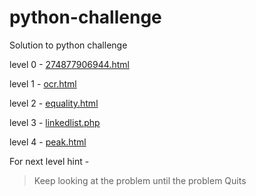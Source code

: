 # python-challenge
Solution to python challenge

level 0 - [274877906944.html](http://www.pythonchallenge.com/pc/def/274877906944.html)

level 1 - [ocr.html](http://www.pythonchallenge.com/pc/def/ocr.html)

level 2 - [equality.html](http://www.pythonchallenge.com/pc/def/equality.html)

level 3 - [linkedlist.php](http://www.pythonchallenge.com/pc/def/linkedlist.php)

level 4 - [peak.html](http://www.pythonchallenge.com/pc/def/peak.html)

For next level hint -
> Keep looking at the problem until the problem Quits
